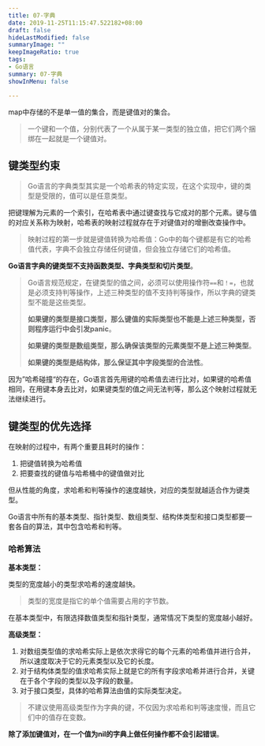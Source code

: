 ```yaml
---
title: 07-字典
date: 2019-11-25T11:15:47.522182+08:00
draft: false
hideLastModified: false
summaryImage: ""
keepImageRatio: true
tags:
- Go语言
summary: 07-字典
showInMenu: false

---
```


map中存储的不是单一值的集合，而是键值对的集合。

> 一个键和一个值，分别代表了一个从属于某一类型的独立值，把它们两个捆绑在一起就是一个键值对。

## 键类型约束

> Go语言的字典类型其实是一个哈希表的特定实现，在这个实现中，键的类型是受限的，值可以是任意类型。

把键理解为元素的一个索引，在哈希表中通过键查找与它成对的那个元素。键与值的对应关系称为映射，哈希表的映射过程就存在于对键值对的增删改查操作中。

> 映射过程的第一步就是键值转换为哈希值：Go中的每个键都是有它的哈希值代表，字典不会独立存储任何键值，但会独立存储它们的哈希值。

**Go语言字典的键类型不支持函数类型、字典类型和切片类型**。

> Go语言规范规定，在键类型的值之间，必须可以使用操作符`==`和`！=`，也就是必须支持判等操作，上述三种类型的值不支持判等操作，所以字典的键类型不能是这些类型。
> 
> **如果键的类型是接口类型，那么键值的实际类型也不能是上述三种类型，否则程序运行中会引发panic**。
> 
> **如果键的类型是数组类型，那么确保该类型的元素类型不是上述三种类型**。
> 
> **如果键的类型是结构体，那么保证其中字段类型的合法性**。

因为”哈希碰撞“的存在，Go语言首先用键的哈希值去进行比对，如果键的哈希值相同，在用键本身去比对，如果键类型的值之间无法判等，那么这个映射过程就无法继续进行。

## 键类型的优先选择

在映射的过程中，有两个重要且耗时的操作：

1. 把键值转换为哈希值
2. 把要查找的键值与哈希桶中的键值做对比

但从性能的角度，求哈希和判等操作的速度越快，对应的类型就越适合作为键类型。

Go语言中所有的基本类型、指针类型、数组类型、结构体类型和接口类型都要一套各自的算法，其中包含哈希和判等。

### 哈希算法

**基本类型：**

类型的宽度越小的类型求哈希的速度越快。

> 类型的宽度是指它的单个值需要占用的字节数。

在基本类型中，有限选择数值类型和指针类型，通常情况下类型的宽度越小越好。

**高级类型：**

1. 对数组类型值的求哈希实际上是依次求得它的每个元素的哈希值并进行合并，所以速度取决于它的元素类型以及它的长度。
2. 对于结构体类型的值求哈希实际上就是它的所有字段求哈希并进行合并，关键在于各个字段的类型以及字段的数量。
3. 对于接口类型，具体的哈希算法由值的实际类型决定。

> 不建议使用高级类型作为字典的键，不仅因为求哈希和判等速度慢，而且它们中的值存在变数。

**除了添加键值对，在一个值为nil的字典上做任何操作都不会引起错误**。
